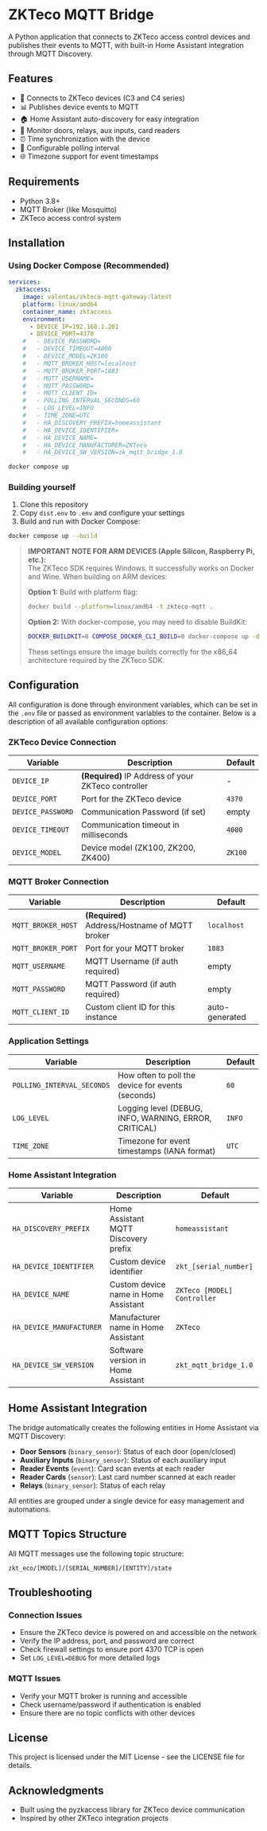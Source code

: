 # ZKTeco MQTT Bridge

A Python application that connects to ZKTeco access control devices and publishes their events to MQTT, with built-in Home Assistant integration through MQTT Discovery.

## Features

- 🔌 Connects to ZKTeco devices (C3 and C4 series)
- 📊 Publishes device events to MQTT
- 🏠 Home Assistant auto-discovery for easy integration
- 🚪 Monitor doors, relays, aux inputs, card readers
- ⏰ Time synchronization with the device
- 🔄 Configurable polling interval
- 🌐 Timezone support for event timestamps

## Requirements

- Python 3.8+
- MQTT Broker (like Mosquitto)
- ZKTeco access control system

## Installation

### Using Docker Compose (Recommended)

```yaml
services:
  zktaccess:
    image: valentas/zkteco-mqtt-gateway:latest
    platform: linux/amd64
    container_name: zktaccess
    environment:
      - DEVICE_IP=192.168.1.201
      - DEVICE_PORT=4370
    #   - DEVICE_PASSWORD=
    #   - DEVICE_TIMEOUT=4000
    #   - DEVICE_MODEL=ZK100
    #   - MQTT_BROKER_HOST=localhost
    #   - MQTT_BROKER_PORT=1883
    #   - MQTT_USERNAME=
    #   - MQTT_PASSWORD=
    #   - MQTT_CLIENT_ID=
    #   - POLLING_INTERVAL_SECONDS=60
    #   - LOG_LEVEL=INFO
    #   - TIME_ZONE=UTC
    #   - HA_DISCOVERY_PREFIX=homeassistant
    #   - HA_DEVICE_IDENTIFIER=
    #   - HA_DEVICE_NAME=
    #   - HA_DEVICE_MANUFACTURER=ZKTeco
    #   - HA_DEVICE_SW_VERSION=zk_mqtt_bridge_1.0
```

```bash
docker compose up
```


### Building yourself

1. Clone this repository
2. Copy `dist.env` to `.env` and configure your settings
3. Build and run with Docker Compose:

```bash
docker compose up --build
```

> **IMPORTANT NOTE FOR ARM DEVICES (Apple Silicon, Raspberry Pi, etc.):**  
> The ZKTeco SDK requires Windows. It successfully works on Docker and Wine. When building on ARM devices:
> 
> **Option 1:** Build with platform flag:
> ```bash
> docker build --platform=linux/amd64 -t zkteco-mqtt .
> ```
> 
> **Option 2:** With docker-compose, you may need to disable BuildKit:
> ```bash
> DOCKER_BUILDKIT=0 COMPOSE_DOCKER_CLI_BUILD=0 docker-compose up -d
> ```
> 
> These settings ensure the image builds correctly for the x86_64 architecture required by the ZKTeco SDK.


## Configuration

All configuration is done through environment variables, which can be set in the `.env` file or passed as environment variables to the container. Below is a description of all available configuration options:

### ZKTeco Device Connection

| Variable | Description | Default |
|----------|-------------|---------|
| `DEVICE_IP` | **(Required)** IP Address of your ZKTeco controller | - |
| `DEVICE_PORT` | Port for the ZKTeco device | `4370` |
| `DEVICE_PASSWORD` | Communication Password (if set) | empty |
| `DEVICE_TIMEOUT` | Communication timeout in milliseconds | `4000` |
| `DEVICE_MODEL` | Device model (ZK100, ZK200, ZK400) | `ZK100` |

### MQTT Broker Connection

| Variable | Description | Default |
|----------|-------------|---------|
| `MQTT_BROKER_HOST` | **(Required)** Address/Hostname of MQTT broker | `localhost` |
| `MQTT_BROKER_PORT` | Port for your MQTT broker | `1883` |
| `MQTT_USERNAME` | MQTT Username (if auth required) | empty |
| `MQTT_PASSWORD` | MQTT Password (if auth required) | empty |
| `MQTT_CLIENT_ID` | Custom client ID for this instance | auto-generated |

### Application Settings

| Variable | Description | Default |
|----------|-------------|---------|
| `POLLING_INTERVAL_SECONDS` | How often to poll the device for events (seconds) | `60` |
| `LOG_LEVEL` | Logging level (DEBUG, INFO, WARNING, ERROR, CRITICAL) | `INFO` |
| `TIME_ZONE` | Timezone for event timestamps (IANA format) | `UTC` |

### Home Assistant Integration

| Variable | Description | Default |
|----------|-------------|---------|
| `HA_DISCOVERY_PREFIX` | Home Assistant MQTT Discovery prefix | `homeassistant` |
| `HA_DEVICE_IDENTIFIER` | Custom device identifier | `zkt_[serial_number]` |
| `HA_DEVICE_NAME` | Custom device name in Home Assistant | `ZKTeco [MODEL] Controller` |
| `HA_DEVICE_MANUFACTURER` | Manufacturer name in Home Assistant | `ZKTeco` |
| `HA_DEVICE_SW_VERSION` | Software version in Home Assistant | `zkt_mqtt_bridge_1.0` |

## Home Assistant Integration

The bridge automatically creates the following entities in Home Assistant via MQTT Discovery:

- **Door Sensors** (`binary_sensor`): Status of each door (open/closed)
- **Auxiliary Inputs** (`binary_sensor`): Status of each auxiliary input
- **Reader Events** (`event`): Card scan events at each reader
- **Reader Cards** (`sensor`): Last card number scanned at each reader
- **Relays** (`binary_sensor`): Status of each relay

All entities are grouped under a single device for easy management and automations.

## MQTT Topics Structure

All MQTT messages use the following topic structure:

```
zkt_eco/[MODEL]/[SERIAL_NUMBER]/[ENTITY]/state
```

## Troubleshooting

### Connection Issues

- Ensure the ZKTeco device is powered on and accessible on the network
- Verify the IP address, port, and password are correct
- Check firewall settings to ensure port 4370 TCP is open
- Set `LOG_LEVEL=DEBUG` for more detailed logs

### MQTT Issues

- Verify your MQTT broker is running and accessible
- Check username/password if authentication is enabled
- Ensure there are no topic conflicts with other devices

## License

This project is licensed under the MIT License - see the LICENSE file for details.

## Acknowledgments

- Built using the pyzkaccess library for ZKTeco device communication
- Inspired by other ZKTeco integration projects
